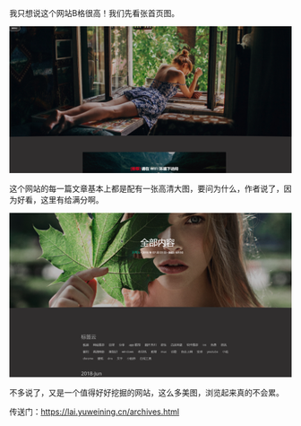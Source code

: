我只想说这个网站B格很高！我们先看张首页图。

![1528736027614](assets/1528736027614.png)



这个网站的每一篇文章基本上都是配有一张高清大图，要问为什么，作者说了，因为好看，这里有给满分啊。



![1528736542014](assets/1528736542014.png)



不多说了，又是一个值得好好挖掘的网站，这么多美图，浏览起来真的不会累。



传送门：https://lai.yuweining.cn/archives.html